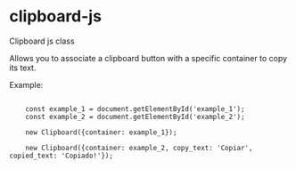 # clipboard-js
Clipboard js class

<p>Allows you to associate a clipboard button with a specific container to copy its text.</p>

<p>Example:</p>

<pre>
<code>
    const example_1 = document.getElementById('example_1');
    const example_2 = document.getElementById('example_2');
    
    new Clipboard({container: example_1});
    
    new Clipboard({container: example_2, copy_text: 'Copiar', copied_text: 'Copiado!'});
</code>
</pre>
